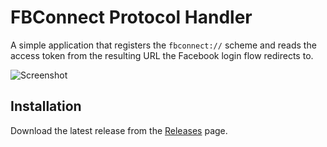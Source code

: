 # FBConnect Protocol Handler

A simple application that registers the `fbconnect://` scheme and reads the access token from the resulting URL the Facebook login flow redirects to.

![Screenshot](https://i.imgur.com/1IKc7QU.png)

## Installation

Download the latest release from the [Releases](https://github.com/kramerc/fbconnect-protocol-handler/releases) page.